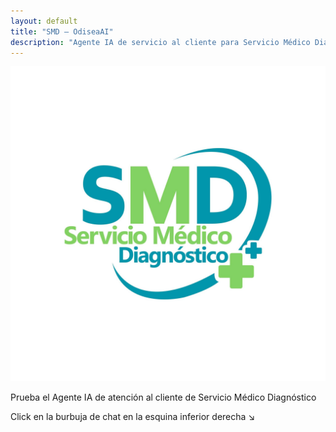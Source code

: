 ```yaml
---
layout: default
title: "SMD — OdiseaAI"
description: "Agente IA de servicio al cliente para Servicio Médico Diagnóstico"
---
```


<div class="flex flex-col justify-center items-center min-h-[90vh] mx-auto max-w-4xl px-4">
  <img src="assets/images/smd.jpg" alt="SMD Logo" class="rounded-full w-48 h-auto mb-8">
  <div class="text-center px-6">
    <p class="text-lg mb-2">Prueba el Agente IA de atención al cliente de Servicio Médico Diagnóstico</p>
    <p class="text-base text-gray-600">Click en la burbuja de chat en la esquina inferior derecha ↘️</p>
  </div>
</div>
